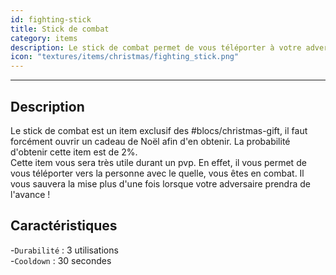```yaml
---
id: fighting-stick
title: Stick de combat
category: items
description: Le stick de combat permet de vous téléporter à votre adversaire
icon: "textures/items/christmas/fighting_stick.png"
---
```

___
## Description

Le stick de combat est un item exclusif des #blocs/christmas-gift, il faut forcément ouvrir un cadeau de Noël afin d'en obtenir. La probabilité d'obtenir cette item est de 2%.   
Cette item vous sera très utile durant un pvp. En effet, il vous permet de vous téléporter vers la personne avec le quelle, vous êtes en combat. Il vous sauvera la mise plus d'une fois lorsque votre adversaire prendra de l'avance !

## Caractéristiques 

-``Durabilité`` : 3 utilisations  
-``Cooldown`` : 30 secondes
